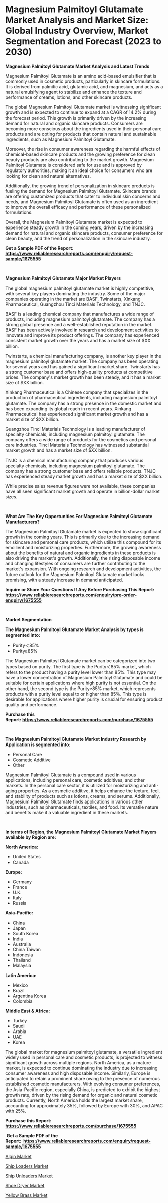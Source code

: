 <p><h1>Magnesium Palmitoyl Glutamate Market Analysis and Market Size: Global Industry Overview, Market Segmentation and Forecast (2023 to 2030)</h1></p><p><strong>Magnesium Palmitoyl Glutamate Market Analysis and Latest Trends</strong></p>
<p><p>Magnesium Palmitoyl Glutamate is an amino acid-based emulsifier that is commonly used in cosmetic products, particularly in skincare formulations. It is derived from palmitic acid, glutamic acid, and magnesium, and acts as a natural emulsifying agent to stabilize and enhance the texture and performance of creams, lotions, and other skincare products.</p><p>The global Magnesium Palmitoyl Glutamate market is witnessing significant growth and is expected to continue to expand at a CAGR of 14.2% during the forecast period. This growth is primarily driven by the increasing demand for natural and organic skincare products. Consumers are becoming more conscious about the ingredients used in their personal care products and are opting for products that contain natural and sustainable ingredients, such as Magnesium Palmitoyl Glutamate.</p><p>Moreover, the rise in consumer awareness regarding the harmful effects of chemical-based skincare products and the growing preference for clean beauty products are also contributing to the market growth. Magnesium Palmitoyl Glutamate is considered safe for use and is approved by regulatory authorities, making it an ideal choice for consumers who are looking for clean and natural alternatives.</p><p>Additionally, the growing trend of personalization in skincare products is fueling the demand for Magnesium Palmitoyl Glutamate. Skincare brands are offering customized products that cater to individual skin concerns and needs, and Magnesium Palmitoyl Glutamate is often used as an ingredient to improve the overall efficacy and performance of these personalized formulations.</p><p>Overall, the Magnesium Palmitoyl Glutamate market is expected to experience steady growth in the coming years, driven by the increasing demand for natural and organic skincare products, consumer preference for clean beauty, and the trend of personalization in the skincare industry.</p></p>
<p><strong>Get a Sample PDF of the Report:&nbsp; <a href="https://www.reliableresearchreports.com/enquiry/request-sample/1675555">https://www.reliableresearchreports.com/enquiry/request-sample/1675555</a></strong></p>
<p>&nbsp;</p>
<p><strong>Magnesium Palmitoyl Glutamate Major Market Players</strong></p>
<p><p>The global magnesium palmitoyl glutamate market is highly competitive, with several key players dominating the industry. Some of the major companies operating in the market are BASF, Twinstarts, Xinkang Pharmaceutical, Guangzhou Tinci Materials Technology, and TNJC.</p><p>BASF is a leading chemical company that manufactures a wide range of products, including magnesium palmitoyl glutamate. The company has a strong global presence and a well-established reputation in the market. BASF has been actively involved in research and development activities to innovate and improve its product offerings. The company has experienced consistent market growth over the years and has a market size of $XX billion.</p><p>Twinstarts, a chemical manufacturing company, is another key player in the magnesium palmitoyl glutamate market. The company has been operating for several years and has gained a significant market share. Twinstarts has a strong customer base and offers high-quality products at competitive prices. The company's market growth has been steady, and it has a market size of $XX billion. </p><p>Xinkang Pharmaceutical is a Chinese company that specializes in the production of pharmaceutical ingredients, including magnesium palmitoyl glutamate. The company has a strong presence in the domestic market and has been expanding its global reach in recent years. Xinkang Pharmaceutical has experienced significant market growth and has a market size of $XX billion.</p><p>Guangzhou Tinci Materials Technology is a leading manufacturer of specialty chemicals, including magnesium palmitoyl glutamate. The company offers a wide range of products for the cosmetics and personal care industries. Tinci Materials Technology has witnessed substantial market growth and has a market size of $XX billion.</p><p>TNJC is a chemical manufacturing company that produces various specialty chemicals, including magnesium palmitoyl glutamate. The company has a strong customer base and offers reliable products. TNJC has experienced steady market growth and has a market size of $XX billion.</p><p>While precise sales revenue figures were not available, these companies have all seen significant market growth and operate in billion-dollar market sizes.</p></p>
<p>&nbsp;</p>
<p><strong>What Are The Key Opportunities For Magnesium Palmitoyl Glutamate Manufacturers?</strong></p>
<p><p>The Magnesium Palmitoyl Glutamate market is expected to show significant growth in the coming years. This is primarily due to the increasing demand for skincare and personal care products, which utilize this compound for its emollient and moisturizing properties. Furthermore, the growing awareness about the benefits of natural and organic ingredients in these products is also driving the market's growth. Additionally, the rising disposable income and changing lifestyles of consumers are further contributing to the market's expansion. With ongoing research and development activities, the future outlook for the Magnesium Palmitoyl Glutamate market looks promising, with a steady increase in demand anticipated.</p></p>
<p><strong>Inquire or Share Your Questions If Any Before Purchasing This Report: <a href="https://www.reliableresearchreports.com/enquiry/pre-order-enquiry/1675555">https://www.reliableresearchreports.com/enquiry/pre-order-enquiry/1675555</a></strong></p>
<p>&nbsp;</p>
<p><strong>Market Segmentation</strong></p>
<p><strong>The Magnesium Palmitoyl Glutamate Market Analysis by types is segmented into:</strong></p>
<p><ul><li>Purity＜85%</li><li>Purity≥85%</li></ul></p>
<p><p>The Magnesium Palmitoyl Glutamate market can be categorized into two types based on purity. The first type is the Purity＜85% market, which refers to the product having a purity level lower than 85%. This type may have a lower concentration of Magnesium Palmitoyl Glutamate and could be suitable for certain applications where high purity is not essential. On the other hand, the second type is the Purity≥85% market, which represents products with a purity level equal to or higher than 85%. This type is desirable for applications where higher purity is crucial for ensuring product quality and performance.</p></p>
<p><strong>Purchase this Report:&nbsp;<a href="https://www.reliableresearchreports.com/purchase/1675555">https://www.reliableresearchreports.com/purchase/1675555</a></strong></p>
<p>&nbsp;</p>
<p><strong>The Magnesium Palmitoyl Glutamate Market Industry Research by Application is segmented into:</strong></p>
<p><ul><li>Personal Care</li><li>Cosmetic Additive</li><li>Other</li></ul></p>
<p><p>Magnesium Palmitoyl Glutamate is a compound used in various applications, including personal care, cosmetic additives, and other markets. In the personal care sector, it is utilized for moisturizing and anti-aging properties. As a cosmetic additive, it helps enhance the texture, feel, and stability of products such as lotions, creams, and serums. Additionally, Magnesium Palmitoyl Glutamate finds applications in various other industries, such as pharmaceuticals, textiles, and food. Its versatile nature and benefits make it a valuable ingredient in these markets.</p></p>
<p>&nbsp;</p>
<p><strong>In terms of Region, the Magnesium Palmitoyl Glutamate Market Players available by Region are:</strong></p>
<p>
    <p> <strong> North America: </strong>
        <ul>
            <li>United States</li>
            <li>Canada</li>
        </ul>
        </p> 
    <p> <strong> Europe: </strong>
        <ul>
            <li>Germany</li>
            <li>France</li>
            <li>U.K.</li>
            <li>Italy</li>
            <li>Russia</li>
        </ul>
        </p> 
    <p> <strong> Asia-Pacific: </strong>
        <ul>
            <li>China</li>
            <li>Japan</li>
            <li>South Korea</li>
            <li>India</li>
            <li>Australia</li>
            <li>China Taiwan</li>
            <li>Indonesia</li>
            <li>Thailand</li>
            <li>Malaysia</li>
        </ul>
        </p> 
    <p> <strong> Latin America: </strong>
        <ul>
            <li>Mexico</li>
            <li>Brazil</li>
            <li>Argentina Korea</li>
            <li>Colombia</li>
        </ul>
        </p> 
    <p> <strong> Middle East & Africa: </strong>
        <ul>
            <li>Turkey</li>
            <li>Saudi</li>
            <li>Arabia</li>
            <li>UAE</li>
            <li>Korea</li>
        </ul>
    </p>
    </p>
<p><p>The global market for magnesium palmitoyl glutamate, a versatile ingredient widely used in personal care and cosmetic products, is projected to witness significant growth across multiple regions. North America, as a mature market, is expected to continue dominating the industry due to increasing consumer awareness and high disposable income. Similarly, Europe is anticipated to retain a prominent share owing to the presence of numerous established cosmetic manufacturers. With evolving consumer preferences, the Asia-Pacific region, especially China, is predicted to exhibit the highest growth rate, driven by the rising demand for organic and natural cosmetic products. Currently, North America holds the largest market share, accounting for approximately 35%, followed by Europe with 30%, and APAC with 25%.</p></p>
<p><strong>Purchase this Report: <a href="https://www.reliableresearchreports.com/purchase/1675555">https://www.reliableresearchreports.com/purchase/1675555</a></strong></p>
<p>&nbsp;<strong>Get a Sample PDF of the Report:&nbsp;&nbsp;<a href="https://www.reliableresearchreports.com/enquiry/request-sample/1675555">https://www.reliableresearchreports.com/enquiry/request-sample/1675555</a></strong></p>
<p><strong></strong></p>
<p><p><a href="https://github.com/marloy8/Market-Research-Report-List-1/blob/main/algin-market.md">Algin Market</a></p><p><a href="https://medium.com/@akshatsharma12/ship-loaders-market-size-and-market-trends-complete-industry-overview-2023-to-2030-d31673532cb5">Ship Loaders Market</a></p><p><a href="https://medium.com/@chiragreportprime1/ship-unloaders-market-insights-into-market-cagr-market-trends-and-growth-strategies-d9e485c8dc96">Ship Unloaders Market</a></p><p><a href="https://medium.com/@norvalolson/shoe-dryer-market-competitive-analysis-market-trends-and-forecast-to-2030-13f95843d5bd">Shoe Dryer Market</a></p><p><a href="https://github.com/aliciawhite5576/Market-Research-Report-List-1/blob/main/yellow-brass-market.md">Yellow Brass Market</a></p></p>
